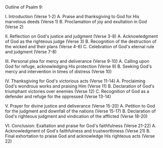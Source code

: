 Outline of Psalm 9:

I. Introduction (Verse 1-2)
    A. Praise and thanksgiving to God for His marvelous deeds (Verse 1)
    B. Proclamation of joy and exultation in God (Verse 2)

II. Reflection on God's justice and judgment (Verse 3-8)
    A. Acknowledgment of God as the righteous judge (Verse 3)
    B. Recognition of the destruction of the wicked and their plans (Verse 4-6)
    C. Celebration of God's eternal rule and judgment (Verse 7-8)

III. Personal plea for mercy and deliverance (Verse 9-10)
    A. Calling upon God for refuge, acknowledging His protection (Verse 9)
    B. Seeking God's mercy and intervention in times of distress (Verse 10)

IV. Thanksgiving for God's victorious acts (Verse 11-14)
    A. Proclaiming God's wondrous works and praising Him (Verse 11)
    B. Declaration of God's triumphant victories over enemies (Verse 12)
    C. Recognition of God as a defender and refuge for the oppressed (Verse 13-14)

V. Prayer for divine justice and deliverance (Verse 15-20)
    A. Petition to God for the judgment and downfall of the nations (Verse 15-17)
    B. Declaration of God's righteous judgment and vindication of the afflicted (Verse 18-20)

VI. Conclusion: Exaltation and praise for God's faithfulness (Verse 21-22)
    A. Acknowledgment of God's faithfulness and trustworthiness (Verse 21)
    B. Final exhortation to praise God and acknowledge His righteous acts (Verse 22)